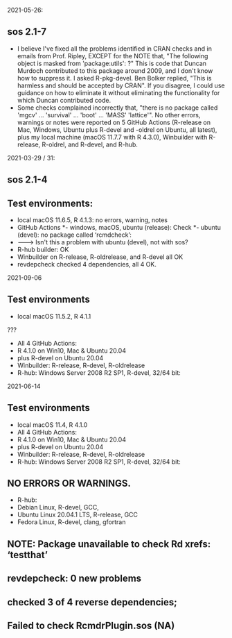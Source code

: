 2021-05-26:  
## sos 2.1-7
* I believe I've fixed all the problems identified in CRAN checks and in emails from Prof. Ripley, EXCEPT for the NOTE that, "The following object is masked from 'package:utils': ?" This is code that Duncan Murdoch contributed to this package around 2009, and I don't know how to suppress it.  I asked R-pkg-devel.  Ben Bolker replied, "This is harmless and should be accepted by CRAN".  If you disagree, I could use guidance on how to eliminate it without eliminating the functionality for which Duncan contributed code.  
* Some checks complained incorrectly that, "there is no package called 'mgcv' ... 'survival' ... 'boot' ... 'MASS' 'lattice'".  No other errors, warnings or notes were reported on 5 GitHub Actions (R-release on Mac, Windows, Ubuntu plus R-devel and -oldrel on Ubuntu, all latest), plus my local machine (macOS 11.7.7 with R 4.3.0), Winbuilder with R-release, R-oldrel, and R-devel, and R-hub.   

2021-03-29 / 31:
## sos 2.1-4 
## Test environments:
* local macOS 11.6.5, R 4.1.3: no errors, warning, notes
* GitHub Actions
*- windows, macOS, ubuntu (release): Check
*- ubuntu (devel): no package called ‘rcmdcheck’: 
* ---> Isn't this a problem with ubuntu (devel), not with sos? 
* R-hub builder: OK
* Winbuilder on R-release, R-oldrelease, and R-devel all OK
* revdepcheck checked 4 dependencies, all 4 OK. 

2021-09-06 
## Test environments
* local macOS 11.5.2, R 4.1.1 

???
* All 4 GitHub Actions:  
*    R 4.1.0 on Win10, Mac & Ubuntu 20.04 
*    plus R-devel on Ubuntu 20.04
* Winbuilder:  R-release, R-devel, R-oldrelease
* R-hub: Windows Server 2008 R2 SP1, R-devel, 32/64 bit: 

2021-06-14
## Test environments
* local macOS 11.4, R 4.1.0 
* All 4 GitHub Actions:  
*    R 4.1.0 on Win10, Mac & Ubuntu 20.04 
*    plus R-devel on Ubuntu 20.04
* Winbuilder:  R-release, R-devel, R-oldrelease
* R-hub: Windows Server 2008 R2 SP1, R-devel, 32/64 bit: 

##  NO ERRORS OR WARNINGS.  

* R-hub: 
*    Debian Linux, R-devel, GCC, 
*    Ubuntu Linux 20.04.1 LTS, R-release, GCC
*    Fedora Linux, R-devel, clang, gfortran
## NOTE: Package unavailable to check Rd xrefs: ‘testthat’

## revdepcheck: 0 new problems
## checked 3 of 4 reverse dependencies; 
## Failed to check RcmdrPlugin.sos (NA)
